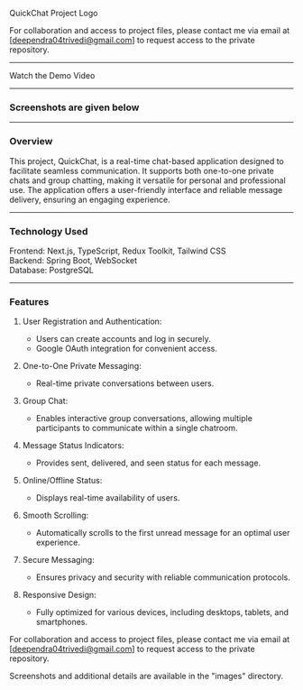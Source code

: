 
QuickChat Project Logo  

For collaboration and access to project files, please contact me via email at [deependra04trivedi@gmail.com] to request access to the private repository.  

---

Watch the Demo Video  

---

### Screenshots are given below  

---

### Overview  
This project, QuickChat, is a real-time chat-based application designed to facilitate seamless communication. It supports both one-to-one private chats and group chatting, making it versatile for personal and professional use. The application offers a user-friendly interface and reliable message delivery, ensuring an engaging experience.  

---

### Technology Used  
Frontend: Next.js, TypeScript, Redux Toolkit, Tailwind CSS  
Backend: Spring Boot, WebSocket  
Database: PostgreSQL  

---

### Features  

1. User Registration and Authentication:  
   - Users can create accounts and log in securely.  
   - Google OAuth integration for convenient access.  

2. One-to-One Private Messaging:  
   - Real-time private conversations between users.  

3. Group Chat:  
   - Enables interactive group conversations, allowing multiple participants to communicate within a single chatroom.  

4. Message Status Indicators:  
   - Provides sent, delivered, and seen status for each message.  

5. Online/Offline Status:  
   - Displays real-time availability of users.  

6. Smooth Scrolling:  
   - Automatically scrolls to the first unread message for an optimal user experience.  

7. Secure Messaging:  
   - Ensures privacy and security with reliable communication protocols.  

8. Responsive Design:  
   - Fully optimized for various devices, including desktops, tablets, and smartphones.  



For collaboration and access to project files, please contact me via email at [deependra04trivedi@gmail.com] to request access to the private repository.  

Screenshots and additional details are available in the "images" directory.  

